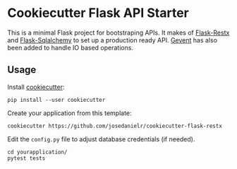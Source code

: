 # Cookiecutter Flask API Starter

This is a minimal Flask project for bootstraping APIs. It makes of [Flask-Restx](https://github.com/python-restx/flask-restx) 
and [Flask-Sqlalchemy](https://github.com/pallets/flask-sqlalchemy) to set up a production ready API. [Gevent](https://github.com/gevent/gevent)
has also been added to handle IO based operations.

## Usage

Install [cookiecutter](https://github.com/audreyr/cookiecutter):

    pip install --user cookiecutter

Create your application from this template:

    cookiecutter https://github.com/josedanielr/cookiecutter-flask-restx
    
Edit the `config.py` file to adjust database credentials (if needed).

```
cd yourapplication/
pytest tests
```
